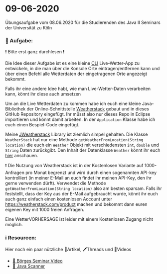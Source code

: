 # 09-06-2020

Übungsaufgabe vom 08.06.2020 für die Studierenden des Java II Seminars der Universität zu Köln

### 📝 Aufgabe:

❗ Bitte erst ganz durchlesen ❗

Die Idee dieser Aufgabe ist es eine kleine [CLI](https://de.wikipedia.org/wiki/Kommandozeile) Live-Wetter-App zu entwickeln, in die man über die Konsole Orte eintragen/entfernen kann und über einen Befehl alle Wetterdaten der eingetragenen Orte angezeigt bekommt.

Falls ihr eine andere Idee habt, wie man Live-Wetter-Daten verarbeiten kann, könnt ihr diese auch umsetzen

Um an die Live Wetterdaten zu kommen habe ich euch eine kleine Java-Bibliothek der Online-Schnittstelle [Weatherstack](https://weatherstack.com/) gebaut und in dieses GitHub Repository eingefügt. Ihr müsst also nur dieses Repo in Eclipse importieren und könnt damit arbeiten. In der ```Application``` Klasse habe ich euch einen Bespiel-Code eingefügt.

Meine [JWeatherstack](https://github.com/DDemmer1/JWeatherstack) Library ist ziemlich simpel gehalten. Die Klasse ```WeatherStack``` hat nur eine Methode ```getWeatherFromLocation(String location)``` die euch ein ```Weather``` Objekt mit verschiedensten ```int```, ```double``` und ```String``` Daten zurückgibt. 
Den Inhalt der Datenklasse ```Weather``` könnt ihr euch [hier](https://github.com/DDemmer1/JWeatherstack/tree/master/WeatherApi/src/de/demmer/dennis/weatherstack/model) anschauen.

❗ Die Nutzung von Weatherstack ist in der Kostenlosen Variante auf 1000-Anfragen pro Monat begrenzt und wird durch einen sogenannten API-key kontrolliert (in meiner E-Mail an euch findet ihr meinen API-Key, den ihr gerne verwenden dürft).  Verwendet die Methode ```getWeatherFromLocation(String location)``` also am besten sparsam. Falls ihr feststellt, dass der Key aus der E-Mail aufgebraucht wurde, könnt ihr euch auch ganz einfach einen kostenlosen Account unter https://weatherstack.com/product machen und bekommt dann euren eigenen Key mit 1000 freien Anfragen.

Eine WetterVORHERSAGE ist leider mit einem Kostenlosen Zugang nicht möglich.

    
### ℹ️ Resourcen:
Hier noch ein paar nützliche 📃Artikel, 🖊️Threads und 🎥Videos

- [🎥 Börges Seminar Video](https://uni-koeln.sciebo.de/s/CnL5Cg1opl8QceE)
- [📃 Java Scanner](https://www.w3schools.com/java/java_user_input.asp)


